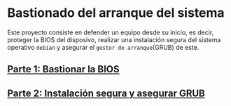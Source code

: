 # Bastionado del arranque del sistema

Este proyecto consiste en defender un equipo desde su inicio, es decir, proteger la BIOS del disposivo, realizar una instalación segura del sistema operativo ``debian`` y asegurar el ``gestor de arranque``(GRUB) de este.

## [Parte 1: Bastionar la BIOS](./BIOS/index.html)

## [Parte 2: Instalación segura y asegurar GRUB](./INGR/index.html)